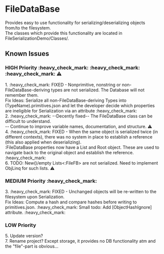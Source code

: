 # FileDataBase
Provides easy to use functionality for serializing/deserializing objects from/to the filesystem. </br>
The classes which provide this functionality are located in FileSerializationDemo/Classes/.</br>
## Known Issues
<h3>HIGH Priority :heavy_check_mark: :heavy_check_mark: :heavy_check_mark: ⚠️</h3>
1. :heavy_check_mark: FIXED - Nonprimitive, nonstring or non-FileDataBase-deriving types are not serialized. The Database will not remember them.</br>
  Fix Ideas: Serialize all non-FileDataBase-deriving Types into (TypeName).primitives.json and let the developer decide which properties are ineligible for Serialization via an attribute :heavy_check_mark:</br>
2. :heavy_check_mark: --Decently fixed-- The FileDataBase class can be difficult to understand.</br>
  -- Continue to improve variable names, documentation, and structure. ⚠️</br>
4. :heavy_check_mark: FIXED - When the same object is serialized twice (in different contexts), there was no system in place to establish a reference (this also applied when deserializing). </br>
:FileDataBase properties now have a List<ObjectLinq> and Root object. These are used to navigate back to the original object and establish the reference. :heavy_check_mark:</br>
6. TODO: New()/empty Lists<:FileFB> are not serialized. Need to implement ObjLinq for such lists. ⚠️
<h3>MEDIUM Priority :heavy_check_mark:</h3>
3. :heavy_check_mark: FIXED - Unchanged objects will be re-written to the filesystem upon Serialization.</br>
  Fix Ideas: Compute a hash and compare hashes before writing to primitives.json. :heavy_check_mark: Small todo: Add [ObjectHashIgnore] attribute. :heavy_check_mark:</br>
<h3>LOW Priority</h3>
5. Update version? </br>
7. Rename project? Except storage, it provides no DB functionality atm and the "file"-part is obvious...
